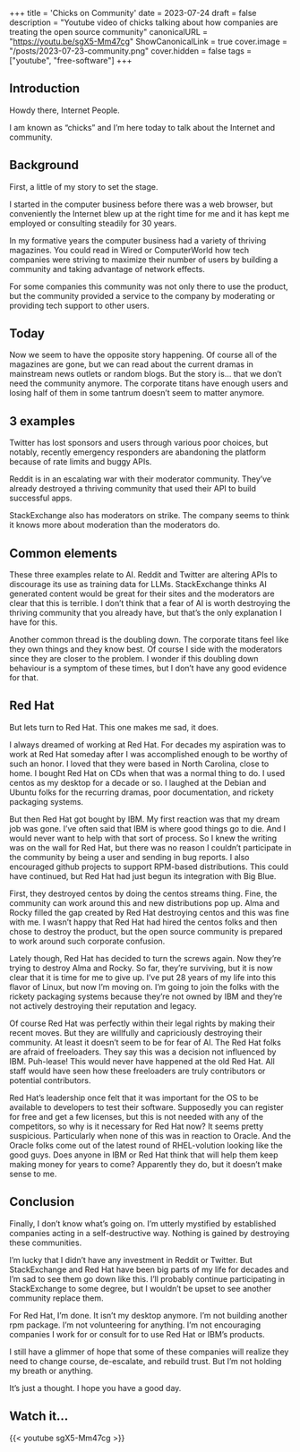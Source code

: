 +++
title = 'Chicks on Community'
date = 2023-07-24
draft = false
description = "Youtube video of chicks talking about how companies are treating the open source community"
canonicalURL = "https://youtu.be/sgX5-Mm47cg"
ShowCanonicalLink = true
cover.image = "/posts/2023-07-23-community.png"
cover.hidden = false
tags = ["youtube", "free-software"]
+++

## Introduction

Howdy there, Internet People.

I am known as “chicks” and I’m here today to talk about the Internet and community.

## Background

First, a little of my story to set the stage.

I started in the computer business before there was a web browser, but
conveniently the Internet blew up at the right time for me and it has kept me
employed or consulting steadily for 30 years.

In my formative years the computer business had a variety of thriving
magazines.  You could read in Wired or ComputerWorld how tech companies were
striving to maximize their number of users by building a community and taking
advantage of network effects.

For some companies this community was not only there to use the product, but
the community provided a service to the company by moderating or providing tech
support to other users.

## Today

Now we seem to have the opposite story happening.  Of course all of the
magazines are gone, but we can read about the current dramas in mainstream news
outlets or random blogs.  But the story is… that we don’t need the community
anymore.  The corporate titans have enough users and losing half of them in
some tantrum doesn’t seem to matter anymore.

## 3 examples

Twitter has lost sponsors and users through various poor choices, but notably,
recently emergency responders are abandoning the platform because of rate
limits and buggy APIs.

Reddit is in an escalating war with their moderator community.  They’ve already
destroyed a thriving community that used their API to build successful apps.

StackExchange also has moderators on strike.  The company seems to think it
knows more about moderation than the moderators do.

## Common elements

These three examples relate to AI.  Reddit and Twitter are altering APIs to
discourage its use as training data for LLMs.  StackExchange thinks AI
generated content would be great for their sites and the moderators are clear
that this is terrible.  I don’t think that a fear of AI is worth destroying the
thriving community that you already have, but that’s the only explanation I
have for this.

Another common thread is the doubling down.  The corporate titans feel like
they own things and they know best.  Of course I side with the moderators since
they are closer to the problem.  I wonder if this doubling down behaviour is a
symptom of these times, but I don’t have any good evidence for that.

## Red Hat

But lets turn to Red Hat.  This one makes me sad, it does.

I always dreamed of working at Red Hat.  For decades my aspiration was to work
at Red Hat someday after I was accomplished enough to be worthy of such an
honor.  I loved that they were based in North Carolina, close to home.  I
bought Red Hat on CDs when that was a normal thing to do.  I used centos as my
desktop for a decade or so.  I laughed at the Debian and Ubuntu folks for the
recurring dramas, poor documentation, and rickety packaging systems.

But then Red Hat got bought by IBM.  My first reaction was that my dream job
was gone.  I’ve often said that IBM is where good things go to die.  And I
would never want to help with that sort of process.  So I knew the writing was
on the wall for Red Hat, but there was no reason I couldn’t participate in the
community by being a user and sending in bug reports.  I also encouraged github
projects to support RPM-based distributions.  This could have continued, but
Red Hat had just begun its integration with Big Blue.

First, they destroyed centos by doing the centos streams thing.  Fine, the
community can work around this and new distributions pop up.  Alma and Rocky
filled the gap created by Red Hat destroying centos and this was fine with me.
I wasn’t happy that Red Hat had hired the centos folks and then chose to
destroy the product, but the open source community is prepared to work around
such corporate confusion.

Lately though, Red Hat has decided to turn the screws again.  Now they’re
trying to destroy Alma and Rocky.  So far, they’re surviving, but it is now
clear that it is time for me to give up.  I’ve put 28 years of my life into
this flavor of Linux, but now I’m moving on.  I’m going to join the folks with
the rickety packaging systems because they’re not owned by IBM and they’re not
actively destroying their reputation and legacy.

Of course Red Hat was perfectly within their legal rights by making their
recent moves.  But they are willfully and capriciously destroying their
community.  At least it doesn’t seem to be for fear of AI.  The Red Hat folks
are afraid of freeloaders.  They say this was a decision not influenced by IBM.
Puh-lease!  This would never have happened at the old Red Hat.  All staff would
have seen how these freeloaders are truly contributors or potential
contributors.

Red Hat’s leadership once felt that it was important for the OS to be available
to developers to test their software.  Supposedly you can register for free and
get a few licenses, but this is not needed with any of the competitors, so why
is it necessary for Red Hat now?  It seems pretty suspicious.  Particularly
when none of this was in reaction to Oracle.  And the Oracle folks come out of
the latest round of RHEL-volution looking like the good guys.  Does anyone in
IBM or Red Hat think that will help them keep making money for years to come?
Apparently they do, but it doesn’t make sense to me.

## Conclusion

Finally, I don’t know what’s going on.  I’m utterly mystified by established
companies acting in a self-destructive way.  Nothing is gained by destroying
these communities.  

I’m lucky that I didn’t have any investment in Reddit or Twitter.  But
StackExchange and Red Hat have been big parts of my life for decades and I’m
sad to see them go down like this.  I’ll probably continue participating in
StackExchange to some degree, but I wouldn’t be upset to see another community
replace them.

For Red Hat, I’m done.  It isn’t my desktop anymore.  I’m not building another
rpm package.  I’m not volunteering for anything.  I’m not encouraging companies
I work for or consult for to use Red Hat or IBM’s products.

I still have a glimmer of hope that some of these companies will realize they
need to change course, de-escalate, and rebuild trust.  But I’m not holding my
breath or anything.

It’s just a thought.  I hope you have a good day.

## Watch it...
{{< youtube sgX5-Mm47cg >}}
